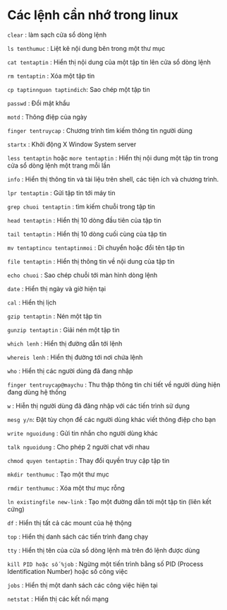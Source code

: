 # Các lệnh cần nhớ trong linux

`clear` :  làm sạch cửa sổ dòng lệnh

`ls tenthumuc` : Liệt kê nội dung bên trong một thư mục

`cat tentaptin` : Hiển thị nội dung của một tập tin lên cửa sổ dòng lệnh

`rm tentaptin` : Xóa một tập tin

`cp taptinnguon taptindich`: Sao chép một tập tin

`passwd` : Đổi mật khẩu

`motd` : Thông điệp của ngày

`finger tentruycap` : Chương trình tìm kiếm thông tin người dùng

`startx` : Khởi động X Window System server

`less tentaptin` hoặc `more tentaptin` : Hiển thị nội dung một tập tin trong cửa sổ dòng lệnh một trang mỗi lần

`info` : Hiển thị thông tin và tài liệu trên shell, các tiện ích và chương trình.

`lpr tentaptin` : Gửi tập tin tới máy tin

`grep chuoi tentaptin` : tìm kiếm chuỗi trong tập tin

`head tentaptin` : Hiển thị 10 dòng đầu tiên của tập tin

`tail tentaptin` : Hiển thị 10 dòng cuối cùng của tập tin

`mv tentaptincu tentaptinmoi` : Di chuyển hoặc đổi tên tập tin

`file tentaptin` : Hiển thị thông tin về nội dung của tập tin

`echo chuoi` : Sao chép chuỗi tới màn hình dòng lệnh

`date` : Hiển thị ngày và giờ hiện tại

`cal` : Hiển thị lịch

`gzip tentaptin` : Nén một tập tin

`gunzip tentaptin` : Giải nén một tập tin

`which lenh` : Hiển thị đường dẫn tới lệnh

`whereis lenh` : Hiển thị đường tới nơi chứa lệnh

`who` : Hiển thị các người dùng đã đang nhập

`finger tentruycap@maychu` : Thu thập thông tin chi tiết về người dùng hiện đang dùng hệ thống

`w` : Hiễn thị người dùng đã đăng nhập với các tiến trình sử dụng

`mesg y/n`: Đặt tùy chọn để các người dùng khác viết thông điệp cho bạn

`write nguoidung` : Gửi tin nhắn cho người dùng khác

`talk nguoidung` : Cho phép 2 người chat với nhau

`chmod quyen tentaptin` : Thay đổi quyền truy cập tập tin

`mkdir tenthumuc` : Tạo một thư mục

`rmdir tenthumuc` : Xóa một thư mục rỗng

`ln existingfile new-link` : Tạo một đường dẫn tới một tập tin (liên kết cứng)

`df` : Hiển thị tất cả các mount của hệ thộng

`top` : Hiển thị danh sách các tiến trình đang chạy

`tty` : Hiển thị tên của cửa sổ dòng lệnh mà trên đó lệnh được dùng

`kill PID hoặc số %job` : Ngừng một tiến trình bằng số PID (Process Identification Number) hoặc số công việc

`jobs` : Hiển thị một danh sách các công việc hiện tại

`netstat` : Hiển thị các kết nối mạng